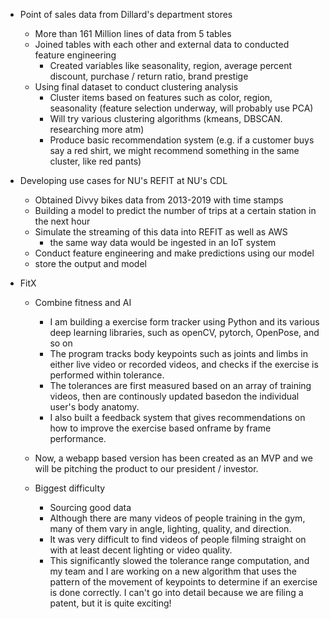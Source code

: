
- Point of sales data from Dillard's department stores
    - More than 161 Million lines of data from 5 tables
    - Joined tables with each other and external data to conducted feature engineering 
        - Created variables like seasonality, region, average percent discount, purchase / return ratio, brand prestige
    - Using final dataset to conduct clustering analysis
        - Cluster items based on features such as color, region, seasonality (feature selection underway, will probably use PCA)
        - Will try various clustering algorithms (kmeans, DBSCAN. researching more atm)
        - Produce basic recommendation system (e.g. if a customer buys say a red shirt, we might recommend something in the same cluster, like red pants)
    
- Developing use cases for NU's REFIT at NU's CDL
    - Obtained Divvy bikes data from 2013-2019 with time stamps
    - Building a model to predict the number of trips at a certain station in the next hour
    - Simulate the streaming of this data into REFIT as well as AWS
        - the same way data would be ingested in an IoT system
    - Conduct feature engineering and make predictions using our model
    - store the output and model

- FitX
    - Combine fitness and AI
        - I am building a exercise form tracker using Python and its various deep learning libraries, such as openCV, pytorch, OpenPose, and so on
        - The program tracks body keypoints such as joints and limbs in either live video or recorded videos, and checks if the exercise is performed within tolerance.
        - The tolerances are first measured based on an array of training videos, then are continously updated basedon the individual user's body anatomy.
        - I also built a feedback system that gives recommendations on how to improve the exercise based onframe by frame performance.
    - Now, a webapp based version has been created as an MVP and we will be pitching the product to our president / investor.

    - Biggest difficulty
        - Sourcing good data
        - Although there are many videos of people training in the gym, many of them vary in angle, lighting, quality, and direction. 
        - It was very difficult to find videos of people filming straight on with at least decent lighting or video quality.
        - This significantly slowed the tolerance range computation, and my team and I are working on a new algorithm that uses the pattern of the movement of keypoints to determine if an exercise is done correctly. I can't go into detail because we are filing a patent, but it is quite exciting!
